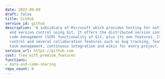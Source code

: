 ```yaml
---
date: 2022-06-09
draft: false
title: GitHub
service_id: github
description: 'A subsidiary of Microsoft which provides hosting for software development
  and version control using Git. It offers the distributed version control and source
  code management (SCM) functionality of Git, plus its own features. It provides access
  control and several collaboration features such as bug tracking, feature requests,
  task management, continuous integration and wikis for every project. '
service_url: https://github.com
cost: free_with_premium_features
functions:
- data-and-code-sharing
repo_count: 0
---
```



